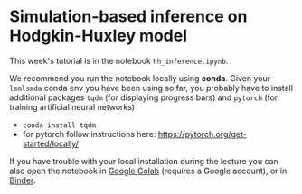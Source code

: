 # Simulation-based inference on Hodgkin-Huxley model

This week's tutorial is in the notebook `hh_inference.ipynb`. 

We recommend you run the notebook locally using **conda**. Given your `lsmlsmda` conda env you have been using so far, you probably have to install additional packages `tqdm` (for displaying progress bars) and `pytorch` (for training artificial neural networks)
- `conda install tqdm`
- for pytorch follow instructions here: https://pytorch.org/get-started/locally/

If you have trouble with your local installation during the lecture you can also open the notebook in [Google Colab](https://colab.research.google.com/github/cne-tum/msne-lsmlsda-2019/blob/master/exercises/week4_hh_inference/hh_inference.ipynb) (requires a Google account), or in [Binder](https://mybinder.org/v2/gh/cne-tum/msne-lsmlsda-2019/master?filepath=exercises%2Fweek4_hh_inference%2Fhh_inference.ipynb).
